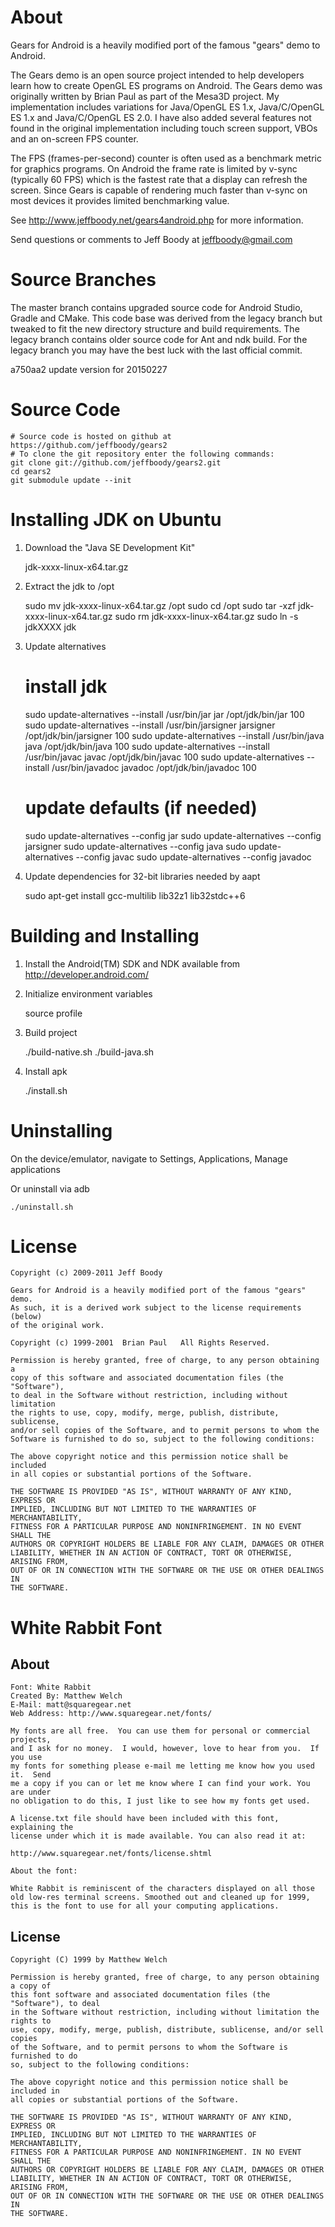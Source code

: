 About
=====

Gears for Android is a heavily modified port of the famous "gears" demo to Android.

The Gears demo is an open source project intended to help developers learn how to create
OpenGL ES programs on Android. The Gears demo was originally written by Brian Paul as
part of the Mesa3D project. My implementation includes variations for Java/OpenGL ES 1.x,
Java/C/OpenGL ES 1.x and Java/C/OpenGL ES 2.0. I have also added several features not
found in the original implementation including touch screen support, VBOs and an
on-screen FPS counter.

The FPS (frames-per-second) counter is often used as a benchmark metric for graphics
programs. On Android the frame rate is limited by v-sync (typically 60 FPS) which is
the fastest rate that a display can refresh the screen. Since Gears is capable of
rendering much faster than v-sync on most devices it provides limited benchmarking
value.

See http://www.jeffboody.net/gears4android.php for more information.

Send questions or comments to Jeff Boody at jeffboody@gmail.com

Source Branches
===============

The master branch contains upgraded source code for Android Studio, Gradle
and CMake. This code base was derived from the legacy branch but tweaked
to fit the new directory structure and build requirements. The legacy branch
contains older source code for Ant and ndk build. For the legacy branch you
may have the best luck with the last official commit.

a750aa2 update version for 20150227

Source Code
===========

	# Source code is hosted on github at https://github.com/jeffboody/gears2
	# To clone the git repository enter the following commands:
	git clone git://github.com/jeffboody/gears2.git
	cd gears2
	git submodule update --init

Installing JDK on Ubuntu
========================

1. Download the "Java SE Development Kit"

	jdk-xxxx-linux-x64.tar.gz

2. Extract the jdk to /opt

	<replace the xxxx as needed>
	sudo mv jdk-xxxx-linux-x64.tar.gz /opt
	sudo cd /opt
	sudo tar -xzf jdk-xxxx-linux-x64.tar.gz
	sudo rm jdk-xxxx-linux-x64.tar.gz
	sudo ln -s jdkXXXX jdk

3. Update alternatives

	# install jdk
	sudo update-alternatives --install /usr/bin/jar jar /opt/jdk/bin/jar 100
	sudo update-alternatives --install /usr/bin/jarsigner jarsigner /opt/jdk/bin/jarsigner 100
	sudo update-alternatives --install /usr/bin/java java /opt/jdk/bin/java 100
	sudo update-alternatives --install /usr/bin/javac javac /opt/jdk/bin/javac 100
	sudo update-alternatives --install /usr/bin/javadoc javadoc /opt/jdk/bin/javadoc 100

	# update defaults (if needed)
	sudo update-alternatives --config jar
	sudo update-alternatives --config jarsigner
	sudo update-alternatives --config java
	sudo update-alternatives --config javac
	sudo update-alternatives --config javadoc

4. Update dependencies for 32-bit libraries needed by aapt

	sudo apt-get install gcc-multilib lib32z1 lib32stdc++6

Building and Installing
=======================

1. Install the Android(TM) SDK and NDK available from http://developer.android.com/
2. Initialize environment variables

	<edit profile>
	source profile

3. Build project

	./build-native.sh
	./build-java.sh

4. Install apk

	./install.sh

Uninstalling
============

On the device/emulator, navigate to Settings, Applications, Manage applications

Or uninstall via adb

	./uninstall.sh

License
=======

	Copyright (c) 2009-2011 Jeff Boody

	Gears for Android is a heavily modified port of the famous "gears" demo.
	As such, it is a derived work subject to the license requirements (below)
	of the original work.

	Copyright (c) 1999-2001  Brian Paul   All Rights Reserved.

	Permission is hereby granted, free of charge, to any person obtaining a
	copy of this software and associated documentation files (the "Software"),
	to deal in the Software without restriction, including without limitation
	the rights to use, copy, modify, merge, publish, distribute, sublicense,
	and/or sell copies of the Software, and to permit persons to whom the
	Software is furnished to do so, subject to the following conditions:

	The above copyright notice and this permission notice shall be included
	in all copies or substantial portions of the Software.

	THE SOFTWARE IS PROVIDED "AS IS", WITHOUT WARRANTY OF ANY KIND, EXPRESS OR
	IMPLIED, INCLUDING BUT NOT LIMITED TO THE WARRANTIES OF MERCHANTABILITY,
	FITNESS FOR A PARTICULAR PURPOSE AND NONINFRINGEMENT. IN NO EVENT SHALL THE
	AUTHORS OR COPYRIGHT HOLDERS BE LIABLE FOR ANY CLAIM, DAMAGES OR OTHER
	LIABILITY, WHETHER IN AN ACTION OF CONTRACT, TORT OR OTHERWISE, ARISING FROM,
	OUT OF OR IN CONNECTION WITH THE SOFTWARE OR THE USE OR OTHER DEALINGS IN
	THE SOFTWARE.

White Rabbit Font
=================

About
-----

	Font: White Rabbit
	Created By: Matthew Welch
	E-Mail: matt@squaregear.net
	Web Address: http://www.squaregear.net/fonts/

	My fonts are all free.  You can use them for personal or commercial projects,
	and I ask for no money.  I would, however, love to hear from you.  If you use
	my fonts for something please e-mail me letting me know how you used it.  Send
	me a copy if you can or let me know where I can find your work. You are under
	no obligation to do this, I just like to see how my fonts get used.

	A license.txt file should have been included with this font, explaining the
	license under which it is made available. You can also read it at:

	http://www.squaregear.net/fonts/license.shtml

	About the font:

	White Rabbit is reminiscent of the characters displayed on all those
	old low-res terminal screens. Smoothed out and cleaned up for 1999,
	this is the font to use for all your computing applications.

License
-------

	Copyright (C) 1999 by Matthew Welch

	Permission is hereby granted, free of charge, to any person obtaining a copy of
	this font software and associated documentation files (the "Software"), to deal
	in the Software without restriction, including without limitation the rights to
	use, copy, modify, merge, publish, distribute, sublicense, and/or sell copies
	of the Software, and to permit persons to whom the Software is furnished to do
	so, subject to the following conditions:

	The above copyright notice and this permission notice shall be included in
	all copies or substantial portions of the Software.

	THE SOFTWARE IS PROVIDED "AS IS", WITHOUT WARRANTY OF ANY KIND, EXPRESS OR
	IMPLIED, INCLUDING BUT NOT LIMITED TO THE WARRANTIES OF MERCHANTABILITY,
	FITNESS FOR A PARTICULAR PURPOSE AND NONINFRINGEMENT. IN NO EVENT SHALL THE
	AUTHORS OR COPYRIGHT HOLDERS BE LIABLE FOR ANY CLAIM, DAMAGES OR OTHER
	LIABILITY, WHETHER IN AN ACTION OF CONTRACT, TORT OR OTHERWISE, ARISING FROM,
	OUT OF OR IN CONNECTION WITH THE SOFTWARE OR THE USE OR OTHER DEALINGS IN
	THE SOFTWARE.
